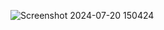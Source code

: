 ![Screenshot 2024-07-20 150424](https://github.com/user-attachments/assets/346e91f5-2373-4c8b-beb8-e700322e2d1e)
